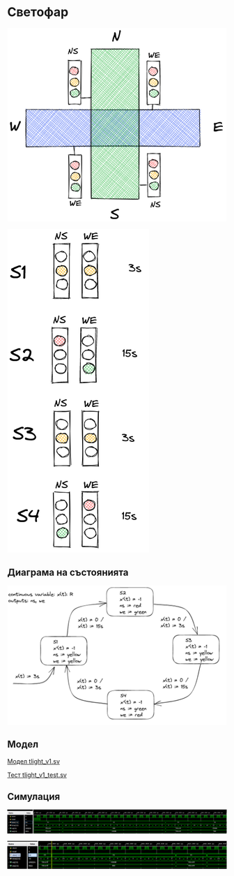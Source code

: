 # Светофар

![](fig/tl-crossroad.png)

![](fig/tl-states.png)

## Диаграма на състоянията
![](fig/tl-fsm.png)

## Модел
[Mодел tlight_v1.sv](tlight_v1.sv)

[Тест tlight_v1_test.sv](tlight_v1_test.sv)

## Симулация
![](fig/tl-v1-sim-1.png)

![](fig/tl-v1-sim-2.png)
